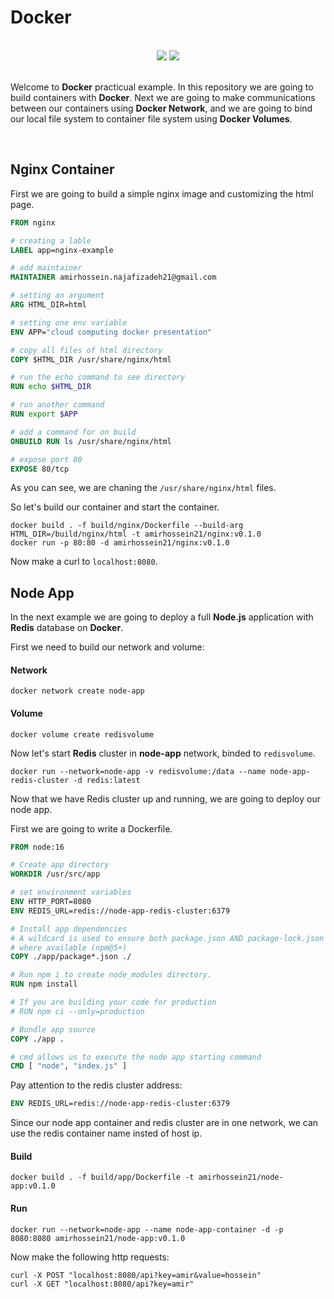 # Docker

<br />

<div align="center">
    <img src="https://img.shields.io/github/languages/top/amirhossein-teaching/docker?style=flat-square" />
    <img src="https://img.shields.io/github/v/release/amirhossein-teaching/docker?style=flat-square" />
</div>

<br />

Welcome to **Docker** practicual example. In this repository we are going to build containers with **Docker**. Next we are going to make communications
between our containers using **Docker Network**, and
we are going to bind our local file system to container
file system using **Docker Volumes**.

<br />

## Nginx Container

First we are going to build a simple nginx image and
customizing the html page.

```Dockerfile
FROM nginx

# creating a lable
LABEL app=nginx-example

# add maintainer
MAINTAINER amirhossein.najafizadeh21@gmail.com

# setting an argument
ARG HTML_DIR=html

# setting one env variable
ENV APP="cloud computing docker presentation"

# copy all files of html directory
COPY $HTML_DIR /usr/share/nginx/html

# run the echo command to see directory
RUN echo $HTML_DIR

# run another command
RUN export $APP

# add a command for on build
ONBUILD RUN ls /usr/share/nginx/html

# expose port 80
EXPOSE 80/tcp
```

As you can see, we are chaning the ```/usr/share/nginx/html``` files.

So let's build our container and start the container.

```shell
docker build . -f build/nginx/Dockerfile --build-arg HTML_DIR=/build/nginx/html -t amirhossein21/nginx:v0.1.0
docker run -p 80:80 -d amirhossein21/nginx:v0.1.0
```

Now make a curl to ```localhost:8080```.

## Node App

In the next example we are going to deploy a full **Node.js** application with **Redis** database on **Docker**.

First we need to build our network and volume:

#### Network

```shell
docker network create node-app
```

#### Volume

```shell
docker volume create redisvolume
```

Now let's start **Redis** cluster in **node-app** network, binded to ```redisvolume```.

```shell
docker run --network=node-app -v redisvolume:/data --name node-app-redis-cluster -d redis:latest
```

Now that we have Redis cluster up and running, we are
going to deploy our node app.

First we are going to write a Dockerfile.

```Dockerfile
FROM node:16

# Create app directory
WORKDIR /usr/src/app

# set environment variables
ENV HTTP_PORT=8080
ENV REDIS_URL=redis://node-app-redis-cluster:6379

# Install app dependencies
# A wildcard is used to ensure both package.json AND package-lock.json are copied
# where available (npm@5+)
COPY ./app/package*.json ./

# Run npm i to create node_modules directory.
RUN npm install

# If you are building your code for production
# RUN npm ci --only=production

# Bundle app source
COPY ./app .

# cmd allows us to execute the node app starting command
CMD [ "node", "index.js" ]
```

Pay attention to the redis cluster address:

```Dockerfile
ENV REDIS_URL=redis://node-app-redis-cluster:6379
```

Since our node app container and redis cluster are in
one network, we can use the redis container name insted of host ip.

#### Build

```shell
docker build . -f build/app/Dockerfile -t amirhossein21/node-app:v0.1.0
```

#### Run

```shell
docker run --network=node-app --name node-app-container -d -p 8080:8080 amirhossein21/node-app:v0.1.0
```

Now make the following http requests:

```shell
curl -X POST "localhost:8080/api?key=amir&value=hossein"
curl -X GET "localhost:8080/api?key=amir"
```
